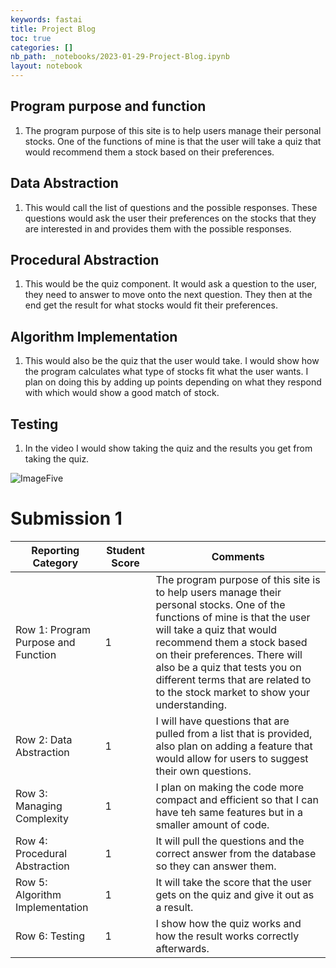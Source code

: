 ```yaml
---
keywords: fastai
title: Project Blog
toc: true
categories: []
nb_path: _notebooks/2023-01-29-Project-Blog.ipynb
layout: notebook
---
```


<!--
#################################################
### THIS FILE WAS AUTOGENERATED! DO NOT EDIT! ###
#################################################
# file to edit: _notebooks/2023-01-29-Project-Blog.ipynb
-->

<div class="container" id="notebook-container">
        
<div class="cell border-box-sizing text_cell rendered"><div class="inner_cell">
<div class="text_cell_render border-box-sizing rendered_html">
<h2 id="Program-purpose-and-function">Program purpose and function<a class="anchor-link" href="#Program-purpose-and-function"> </a></h2><ol>
<li>The program purpose of this site is to help users manage their personal stocks. One of the functions of mine is that the user will take a quiz that would recommend them a stock based on their preferences.</li>
</ol>

</div>
</div>
</div>
<div class="cell border-box-sizing text_cell rendered"><div class="inner_cell">
<div class="text_cell_render border-box-sizing rendered_html">
<h2 id="Data-Abstraction">Data Abstraction<a class="anchor-link" href="#Data-Abstraction"> </a></h2><ol>
<li>This would call the list of questions and the possible responses. These questions would ask the user their preferences on the stocks that they are interested in and provides them with the possible responses.</li>
</ol>

</div>
</div>
</div>
<div class="cell border-box-sizing text_cell rendered"><div class="inner_cell">
<div class="text_cell_render border-box-sizing rendered_html">
<h2 id="Procedural-Abstraction">Procedural Abstraction<a class="anchor-link" href="#Procedural-Abstraction"> </a></h2><ol>
<li>This would be the quiz component. It would ask a question to the user, they need to answer to move onto the next question. They then at the end get the result for what stocks would fit their preferences. </li>
</ol>

</div>
</div>
</div>
<div class="cell border-box-sizing text_cell rendered"><div class="inner_cell">
<div class="text_cell_render border-box-sizing rendered_html">
<h2 id="Algorithm-Implementation">Algorithm Implementation<a class="anchor-link" href="#Algorithm-Implementation"> </a></h2><ol>
<li>This would also be the quiz that the user would take. I would show how the program calculates what type of stocks fit what the user wants. I plan on doing this by adding up points depending on what they respond with which would show a good match of stock.</li>
</ol>

</div>
</div>
</div>
<div class="cell border-box-sizing text_cell rendered"><div class="inner_cell">
<div class="text_cell_render border-box-sizing rendered_html">
<h2 id="Testing">Testing<a class="anchor-link" href="#Testing"> </a></h2><ol>
<li>In the video I would show taking the quiz and the results you get from taking the quiz.</li>
</ol>

</div>
</div>
</div>
<div class="cell border-box-sizing text_cell rendered"><div class="inner_cell">
<div class="text_cell_render border-box-sizing rendered_html">
<p><img src="/Project-1/images/copied_from_nb/../images/ScreenShot2023-01-31at1.58.44PM.png" alt="ImageFive"></p>

</div>
</div>
</div>
<div class="cell border-box-sizing text_cell rendered"><div class="inner_cell">
<div class="text_cell_render border-box-sizing rendered_html">
<h1 id="Submission-1">Submission 1<a class="anchor-link" href="#Submission-1"> </a></h1><table>
<thead><tr>
<th>Reporting Category</th>
<th>Student Score</th>
<th>Comments</th>
</tr>
</thead>
<tbody>
<tr>
<td>Row 1: Program Purpose and Function</td>
<td>1</td>
<td>The program purpose of this site is to help users manage their personal stocks. One of the functions of mine is that the user will take a quiz that would recommend them a stock based on their preferences. There will also be a quiz that tests you on different terms that are related to to the stock market to show your understanding.</td>
</tr>
<tr>
<td>Row 2: Data Abstraction</td>
<td>1</td>
<td>I will have questions that are pulled from a list that is provided, also plan on adding a feature that would allow for users to suggest their own questions.</td>
</tr>
<tr>
<td>Row 3: Managing Complexity</td>
<td>1</td>
<td>I plan on making the code more compact and efficient so that I can have teh same features but in a smaller amount of code.</td>
</tr>
<tr>
<td>Row 4: Procedural Abstraction</td>
<td>1</td>
<td>It will pull the questions and the correct answer from the database so they can answer them.</td>
</tr>
<tr>
<td>Row 5: Algorithm Implementation</td>
<td>1</td>
<td>It will take the score that the user gets on the quiz and give it out as a result.</td>
</tr>
<tr>
<td>Row 6: Testing</td>
<td>1</td>
<td>I show how the quiz works and how the result works correctly afterwards.</td>
</tr>
</tbody>
</table>

</div>
</div>
</div>
</div>
 

